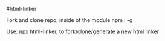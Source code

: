 #html-linker

Fork and clone repo, inside of the module npm i -g

Use: npx html-linker, to fork/clone/generate a new html linker
